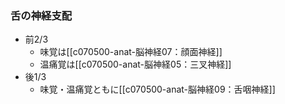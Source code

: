 ### 舌の神経支配
- 前2/3
	- 味覚は[[c070500-anat-脳神経07：顔面神経]]
	- 温痛覚は[[c070500-anat-脳神経05：三叉神経]]
- 後1/3
	- 味覚・温痛覚ともに[[c070500-anat-脳神経09：舌咽神経]]